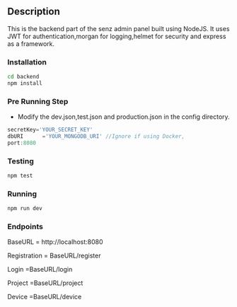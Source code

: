 ## Description
This is the backend part of the senz admin panel built using NodeJS.
It uses JWT for authentication,morgan for logging,helmet for security and express as a framework.

### Installation

```bash
cd backend
npm install
```
### Pre Running Step

- Modify the dev.json,test.json and production.json in the config directory.

```javascript
secretKey='YOUR_SECRET_KEY'
dbURI      ='YOUR_MONGODB_URI' //Ignore if using Docker,
port:8080
```

### Testing

```bash
npm test
```

### Running

```bash
npm run dev
```

### Endpoints

BaseURL = http://localhost:8080

Registration = BaseURL/register

Login        =BaseURL/login

Project    =BaseURL/project

Device    =BaseURL/device




